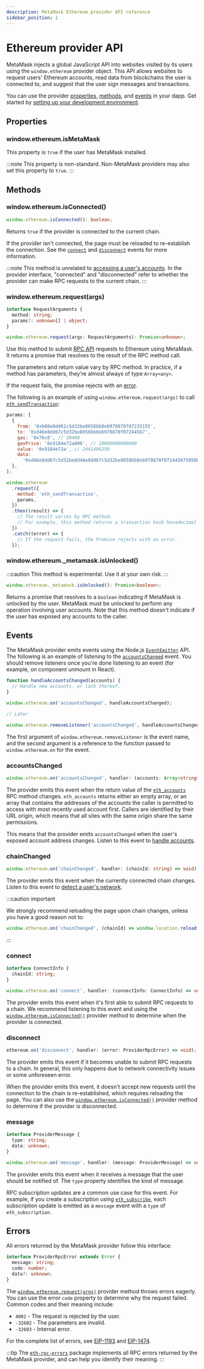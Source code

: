 ```yaml
---
description: MetaMask Ethereum provider API reference
sidebar_position: 1
---
```


# Ethereum provider API

MetaMask injects a global JavaScript API into websites visited by its users using the
`window.ethereum` provider object.
This API allows websites to request users' Ethereum accounts, read data from blockchains the user is
connected to, and suggest that the user sign messages and transactions.

You can use the provider [properties](#properties), [methods](#methods), and [events](#events) in
your dapp.
Get started by [setting up your development environment](../get-started/set-up-dev-environment.md).

## Properties

### window.ethereum.isMetaMask

This property is `true` if the user has MetaMask installed.

:::note
This property is non-standard.
Non-MetaMask providers may also set this property to `true`.
:::

## Methods

### window.ethereum.isConnected()

```typescript
window.ethereum.isConnected(): boolean;
```

Returns `true` if the provider is connected to the current chain.

If the provider isn't connected, the page must be reloaded to re-establish the connection.
See the [`connect`](#connect) and [`disconnect`](#disconnect) events for more information.

:::note
This method is unrelated to [accessing a user's accounts](../get-started/access-accounts.md).
In the provider interface, "connected" and "disconnected" refer to whether the provider can make RPC
requests to the current chain.
:::

### window.ethereum.request(args)

```typescript
interface RequestArguments {
  method: string;
  params?: unknown[] | object;
}

window.ethereum.request(args: RequestArguments): Promise<unknown>;
```

Use this method to submit [RPC API](rpc-api.md) requests to Ethereum using MetaMask.
It returns a promise that resolves to the result of the RPC method call.

The parameters and return value vary by RPC method.
In practice, if a method has parameters, they're almost always of type `Array<any>`.

If the request fails, the promise rejects with an [error](#errors).

The following is an example of using `window.ethereum.request(args)` to call
[`eth_sendTransaction`](https://metamask.github.io/api-playground/api-documentation/#eth_sendTransaction):

```javascript
params: [
  {
    from: '0xb60e8dd61c5d32be8058bb8eb970870f07233155',
    to: '0xd46e8dd67c5d32be8058bb8eb970870f07244567',
    gas: '0x76c0', // 30400
    gasPrice: '0x9184e72a000', // 10000000000000
    value: '0x9184e72a', // 2441406250
    data:
      '0xd46e8dd67c5d32be8d46e8dd67c5d32be8058bb8eb970870f072445675058bb8eb970870f072445675',
  },
];

window.ethereum
  .request({
    method: 'eth_sendTransaction',
    params,
  })
  .then((result) => {
    // The result varies by RPC method.
    // For example, this method returns a transaction hash hexadecimal string upon success.
  })
  .catch((error) => {
    // If the request fails, the Promise rejects with an error.
  });
```

### window.ethereum._metamask.isUnlocked()

:::caution
This method is experimental.
Use it at your own risk.
:::

```typescript
window.ethereum._metamask.isUnlocked(): Promise<boolean>;
```

Returns a promise that resolves to a `boolean` indicating if MetaMask is unlocked by the user.
MetaMask must be unlocked to perform any operation involving user accounts.
Note that this method doesn't indicate if the user has exposed any accounts to the caller.

## Events

The MetaMask provider emits events using the Node.js
[`EventEmitter`](https://nodejs.org/api/events.html) API.
The following is an example of listening to the [`accountsChanged`](#accountschanged) event.
You should remove listeners once you're done listening to an event (for example, on component
unmount in React).

```javascript
function handleAccountsChanged(accounts) {
  // Handle new accounts, or lack thereof.
}

window.ethereum.on('accountsChanged', handleAccountsChanged);

// Later

window.ethereum.removeListener('accountsChanged', handleAccountsChanged);
```

The first argument of `window.ethereum.removeListener` is the event name, and the second argument is
a reference to the function passed to `window.ethereum.on` for the event.

### accountsChanged

```typescript
window.ethereum.on('accountsChanged', handler: (accounts: Array<string>) => void);
```

The provider emits this event when the return value of the
[`eth_accounts`](https://metamask.github.io/api-playground/api-documentation/#eth_accounts) RPC
method changes.
`eth_accounts` returns either an empty array, or an array that contains the addresses of the accounts
the caller is permitted to access with most recently used account first.
Callers are identified by their URL origin, which means that all sites with the same origin share
the same permissions.

This means that the provider emits `accountsChanged` when the user's exposed account address changes.
Listen to this event to [handle accounts](../get-started/access-accounts.md#handle-accounts).

### chainChanged

```typescript
window.ethereum.on('chainChanged', handler: (chainId: string) => void);
```

The provider emits this event when the currently connected chain changes.
Listen to this event to [detect a user's network](../get-started/detect-network.md).

:::caution important

We strongly recommend reloading the page upon chain changes, unless you have a good reason not to:

```javascript
window.ethereum.on('chainChanged', (chainId) => window.location.reload());
```

:::

### connect

```typescript
interface ConnectInfo {
  chainId: string;
}

window.ethereum.on('connect', handler: (connectInfo: ConnectInfo) => void);
```

The provider emits this event when it's first able to submit RPC requests to a chain.
We recommend listening to this event and using the
[`window.ethereum.isConnected()`](#windowethereumisconnected) provider method to determine when
the provider is connected.

### disconnect

```typescript
ethereum.on('disconnect', handler: (error: ProviderRpcError) => void);
```

The provider emits this event if it becomes unable to submit RPC requests to a chain.
In general, this only happens due to network connectivity issues or some unforeseen error.

When the provider emits this event, it doesn't accept new requests until the connection to the chain
is re-established, which requires reloading the page.
You can also use the [`window.ethereum.isConnected()`](#windowethereumisconnected) provider method
to determine if the provider is disconnected.

### message

```typescript
interface ProviderMessage {
  type: string;
  data: unknown;
}

window.ethereum.on('message', handler: (message: ProviderMessage) => void);
```

The provider emits this event when it receives a message that the user should be notified of.
The `type` property identifies the kind of message.

RPC subscription updates are a common use case for this event.
For example, if you create a subscription using
[`eth_subscribe`](https://metamask.github.io/api-playground/api-documentation/#eth_subscribe), each
subscription update is emitted as a `message` event with a `type` of `eth_subscription`.

## Errors

All errors returned by the MetaMask provider follow this interface:

```typescript
interface ProviderRpcError extends Error {
  message: string;
  code: number;
  data?: unknown;
}
```

The [`window.ethereum.request(args)`](#windowethereumrequestargs) provider method throws errors
eagerly.
You can use the error `code` property to determine why the request failed.
Common codes and their meaning include:

- `4001` - The request is rejected by the user.
- `-32602` - The parameters are invalid.
- `-32603` - Internal error.

For the complete list of errors, see [EIP-1193](https://eips.ethereum.org/EIPS/eip-1193#provider-errors)
and [EIP-1474](https://eips.ethereum.org/EIPS/eip-1474#error-codes).

:::tip
The [`eth-rpc-errors`](https://npmjs.com/package/eth-rpc-errors) package implements all RPC errors
returned by the MetaMask provider, and can help you identify their meaning.
:::
